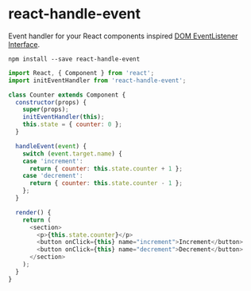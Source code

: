 # react-handle-event

Event handler for your React components inspired [DOM EventListener Interface](https://www.w3.org/TR/DOM-Level-2-Events/events.html#Events-EventListener).

```
npm install --save react-handle-event
```

```javascript
import React, { Component } from 'react';
import initEventHandler from 'react-handle-event';

class Counter extends Component {
  constructor(props) {
    super(props);
    initEventHandler(this);
    this.state = { counter: 0 };
  }

  handleEvent(event) {
    switch (event.target.name) {
    case 'increment':
      return { counter: this.state.counter + 1 };
    case 'decrement':
      return { counter: this.state.counter - 1 };
    };
  }

  render() {
    return (
      <section>
        <p>{this.state.counter}</p>
        <button onClick={this} name="increment">Increment</button>
        <button onClick={this} name="decrement">Decrement</button>
      </section>
    );
  }
}
```

